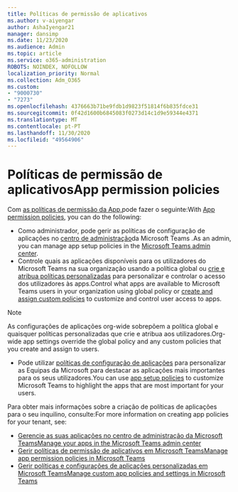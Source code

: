 ```yaml
---
title: Políticas de permissão de aplicativos
ms.author: v-aiyengar
author: AshaIyengar21
manager: dansimp
ms.date: 11/23/2020
ms.audience: Admin
ms.topic: article
ms.service: o365-administration
ROBOTS: NOINDEX, NOFOLLOW
localization_priority: Normal
ms.collection: Adm_O365
ms.custom:
- "9000730"
- "7273"
ms.openlocfilehash: 4376663b71be9fdb1d9823f51814f6b835fdce31
ms.sourcegitcommit: 0f42d1600b6845083f0273d14c1d9e59344e4371
ms.translationtype: MT
ms.contentlocale: pt-PT
ms.lasthandoff: 11/30/2020
ms.locfileid: "49564906"
---
```

# <a name="app-permission-policies"></a><span data-ttu-id="a4ad6-102">Políticas de permissão de aplicativos</span><span class="sxs-lookup"><span data-stu-id="a4ad6-102">App permission policies</span></span>

<span data-ttu-id="a4ad6-103">Com [as políticas de permissão da App,](https://docs.microsoft.com/microsoftteams/teams-app-permission-policies)pode fazer o seguinte:</span><span class="sxs-lookup"><span data-stu-id="a4ad6-103">With [App permission policies](https://docs.microsoft.com/microsoftteams/teams-app-permission-policies), you can do the following:</span></span>
- <span data-ttu-id="a4ad6-104">Como administrador, pode gerir as políticas de configuração de aplicações no [centro de administração](https://admin.teams.microsoft.com/policies/app-permission)da Microsoft Teams .</span><span class="sxs-lookup"><span data-stu-id="a4ad6-104">As an admin, you can manage app setup policies in the [Microsoft Teams admin center](https://admin.teams.microsoft.com/policies/app-permission).</span></span>
- <span data-ttu-id="a4ad6-105">Controle quais as aplicações disponíveis para os utilizadores do Microsoft Teams na sua organização usando a política global ou [crie e atribua políticas personalizadas](https://docs.microsoft.com/microsoftteams/teams-app-permission-policies#create-a-custom-app-permission-policy) para personalizar e controlar o acesso dos utilizadores às apps.</span><span class="sxs-lookup"><span data-stu-id="a4ad6-105">Control what apps are available to Microsoft Teams users in your organization using global policy or [create and assign custom policies](https://docs.microsoft.com/microsoftteams/teams-app-permission-policies#create-a-custom-app-permission-policy) to customize and control user access to apps.</span></span> 
> [!NOTE]
> <span data-ttu-id="a4ad6-106">As configurações de aplicações org-wide sobrepõem a política global e quaisquer políticas personalizadas que crie e atribua aos utilizadores.</span><span class="sxs-lookup"><span data-stu-id="a4ad6-106">Org-wide app settings override the global policy and any custom policies that you create and assign to users.</span></span>
- <span data-ttu-id="a4ad6-107">Pode utilizar [políticas de configuração de aplicações](https://docs.microsoft.com/microsoftteams/teams-app-setup-policies) para personalizar as Equipas da Microsoft para destacar as aplicações mais importantes para os seus utilizadores.</span><span class="sxs-lookup"><span data-stu-id="a4ad6-107">You can use [app setup policies](https://docs.microsoft.com/microsoftteams/teams-app-setup-policies) to customize Microsoft Teams to highlight the apps that are most important for your users.</span></span> 


<span data-ttu-id="a4ad6-108">Para obter mais informações sobre a criação de políticas de aplicações para o seu inquilino, consulte:</span><span class="sxs-lookup"><span data-stu-id="a4ad6-108">For more information on creating app policies for your tenant, see:</span></span>
- [<span data-ttu-id="a4ad6-109">Gerencie as suas aplicações no centro de administração da Microsoft Teams</span><span class="sxs-lookup"><span data-stu-id="a4ad6-109">Manage your apps in the Microsoft Teams admin center</span></span>](https://docs.microsoft.com/MicrosoftTeams/manage-apps)
- [<span data-ttu-id="a4ad6-110">Gerir políticas de permissão de aplicativos em Microsoft Teams</span><span class="sxs-lookup"><span data-stu-id="a4ad6-110">Manage app permission policies in Microsoft Teams</span></span>](https://docs.microsoft.com/microsoftteams/teams-app-permission-policies)
- [<span data-ttu-id="a4ad6-111">Gerir políticas e configurações de aplicações personalizadas em Microsoft Teams</span><span class="sxs-lookup"><span data-stu-id="a4ad6-111">Manage custom app policies and settings in Microsoft Teams</span></span>](https://docs.microsoft.com/MicrosoftTeams/teams-custom-app-policies-and-settings)
